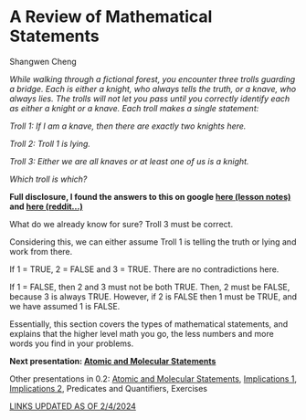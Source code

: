 # A Review of Mathematical Statements
Shangwen Cheng

*While walking through a fictional forest, you encounter three trolls guarding a bridge. Each is either a knight, who always tells the truth, or a knave, who always lies. The trolls will not let you pass until you correctly identify each as either a knight or a knave. Each troll makes a single statement:*

*Troll 1: If I am a knave, then there are exactly two knights here.*

*Troll 2: Troll 1 is lying.*

*Troll 3: Either we are all knaves or at least one of us is a knight.*

*Which troll is which?*

**Full disclosure, I found the answers to this on google [here (lesson notes)](https://pld.cs.luc.edu/courses/163/prev/notes/01.html) and [here (reddit...)](https://www.reddit.com/r/learnmath/comments/lr84b3/please_help_me_understand_this_troll_riddle_i_am/)**

What do we already know for sure? Troll 3 must be correct.

Considering this, we can either assume Troll 1 is telling the truth or lying and work from there.

If 1 = TRUE, 2 = FALSE and 3 = TRUE. There are no contradictions here.

If 1 = FALSE, then 2 and 3 must not be both TRUE. Then, 2 must be FALSE, because 3 is always TRUE. However, if 2 is FALSE then 1 must be TRUE, and we have assumed 1 is FALSE.

Essentially, this section covers the types of mathematical statements, and explains that the higher level math you go, the less numbers and more words you find in your problems.

**Next presentation: [Atomic and Molecular Statements](https://codeberg.org/turner-h/csc208/src/branch/main/book_presentations/0.2_pres.md)**

Other presentations in 0.2: [Atomic and Molecular Statements](https://codeberg.org/turner-h/csc208/src/branch/main/book_presentations/0.2_pres.md), [Implications 1](https://github.com/thirdball/csc208/blob/main/math.md), [Implications 2](https://github.com/CalebNeal07/csc208/blob/main/0.2-Implications.md), Predicates and Quantifiers, Exercises

<ins>LINKS UPDATED AS OF 2/4/2024</ins>
